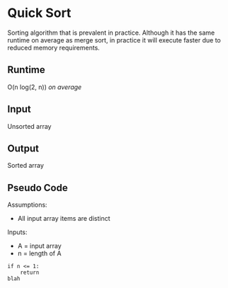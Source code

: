 # Quick Sort

Sorting algorithm that is prevalent in practice. Although it has the same runtime on average as merge sort, in practice
it will execute faster due to reduced memory requirements.

## Runtime
O(n log(2, n)) _on average_

## Input
Unsorted array

## Output
Sorted array

## Pseudo Code

Assumptions:
- All input array items are distinct

Inputs:
- A = input array 
- n = length of A

``` pseudo
if n <= 1:
    return
blah
```
